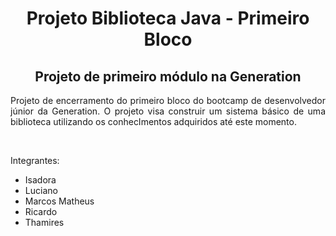 <h1 align = center> Projeto Biblioteca Java - Primeiro Bloco </h1>
<h2 align = center>Projeto de primeiro módulo na Generation</h2>

<p align = justify> Projeto de encerramento do primeiro bloco do bootcamp de desenvolvedor júnior da Generation. O projeto visa construir um sistema básico de uma biblioteca utilizando os conhecImentos adquiridos até este momento.<p>
  
<br>

<p align = justify>Integrantes: </p>
  
  <ul>
    <li>Isadora</li>
    <li>Luciano</li>
    <li>Marcos Matheus</li>
    <li>Ricardo</li>
    <li>Thamires</li>
  </ul>
